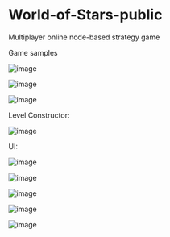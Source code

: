 # World-of-Stars-public
Multiplayer online node-based strategy game

Game samples

![image](https://github.com/SilentCoast/World-of-Stars-public/assets/94042423/c330b649-5776-4ef5-aea7-f57106fc579a)

![image](https://github.com/SilentCoast/World-of-Stars-public/assets/94042423/e4375e05-7b27-4519-be5e-398853669fbb)

![image](https://github.com/SilentCoast/World-of-Stars-public/assets/94042423/c6485dea-74f3-42d4-b61b-15587bd3902a)


Level Constructor:


![image](https://github.com/SilentCoast/World-of-Stars-public/assets/94042423/dcff8267-3f2f-49d4-9591-5bf443a656ae)

UI:

![image](https://github.com/SilentCoast/World-of-Stars-public/assets/94042423/2b5c6ed8-6cc3-4b1f-a5ba-c07212b49edb)

![image](https://github.com/SilentCoast/World-of-Stars-public/assets/94042423/ad19f2e4-7e74-42b2-b78a-011d02a860b2)

![image](https://github.com/SilentCoast/World-of-Stars-public/assets/94042423/15283c65-2a62-4a90-9e75-9b37998b13e5)

![image](https://github.com/SilentCoast/World-of-Stars-public/assets/94042423/9b0ad425-61f9-4282-b2f7-de61f817993d)

![image](https://github.com/SilentCoast/World-of-Stars-public/assets/94042423/b03b58e6-9f78-485b-b0c8-3a53ef648dc0)
